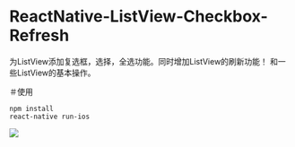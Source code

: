 # ReactNative-ListView-Checkbox-Refresh
为ListView添加复选框，选择，全选功能。同时增加ListView的刷新功能！
和一些ListView的基本操作。

＃使用
```
npm install
react-native run-ios
```

![](https://github.com/HAPENLY/ReactNative-ListView-Checkbox-Refresh/blob/master/ZPCheckboxDemo/20170509-131741.gif)

